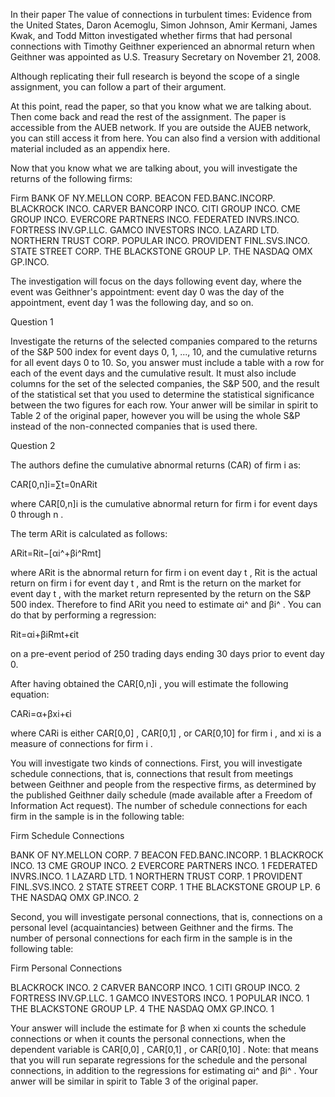In their paper The value of connections in turbulent times: Evidence from the United States, Daron Acemoglu, Simon Johnson, Amir Kermani, James Kwak, and Todd Mitton investigated whether firms that had personal connections with Timothy Geithner experienced an abnormal return when Geithner was appointed as U.S. Treasury Secretary on November 21, 2008.

Although replicating their full research is beyond the scope of a single assignment, you can follow a part of their argument.

At this point, read the paper, so that you know what we are talking about. Then come back and read the rest of the assignment. The paper is accessible from the AUEB network. If you are outside the AUEB network, you can still access it from here. You can also find a version with additional material included as an appendix here.

Now that you know what we are talking about, you will investigate the returns of the following firms:

Firm
BANK OF NY.MELLON CORP.
BEACON FED.BANC.INCORP.
BLACKROCK INCO.
CARVER BANCORP INCO.
CITI GROUP INCO.
CME GROUP INCO.
EVERCORE PARTNERS INCO.
FEDERATED INVRS.INCO.
FORTRESS INV.GP.LLC.
GAMCO INVESTORS INCO.
LAZARD LTD.
NORTHERN TRUST CORP.
POPULAR INCO.
PROVIDENT FINL.SVS.INCO.
STATE STREET CORP.
THE BLACKSTONE GROUP LP.
THE NASDAQ OMX GP.INCO.

The investigation will focus on the days following event day, where the event was Geithner's appointment: event day 0 was the day of the appointment, event day 1 was the following day, and so on.

Question 1

Investigate the returns of the selected companies compared to the returns of the S&P 500 index for event days 0, 1, ..., 10, and the cumulative returns for all event days 0 to 10. So, you answer must include a table with a row for each of the event days and the cumulative result. It must also include columns for the set of the selected companies, the S&P 500, and the result of the statistical set that you used to determine the statistical significance between the two figures for each row. Your anwer will be similar in spirit to Table 2 of the original paper, however you will be using the whole S&P instead of the non-connected companies that is used there.

Question 2

The authors define the cumulative abnormal returns (CAR) of firm  i  as:

CAR[0,n]i=∑t=0nARit
 
where  CAR[0,n]i  is the cumulative abnormal return for firm  i  for event days 0 through  n .

The term  ARit  is calculated as follows:

ARit=Rit−[αi^+βi^Rmt]
 
where  ARit  is the abnormal return for firm  i  on event day  t ,  Rit  is the actual return on firm  i  for event day  t , and  Rmt  is the return on the market for event day  t , with the market return represented by the return on the S&P 500 index. Therefore to find  ARit  you need to estimate  αi^  and  βi^ . You can do that by performing a regression:

Rit=αi+βiRmt+ϵit
 
on a pre-event period of 250 trading days ending 30 days prior to event day 0.

After having obtained the  CAR[0,n]i , you will estimate the following equation:

CARi=α+βxi+ϵi
 
where  CARi  is either  CAR[0,0] ,  CAR[0,1] , or  CAR[0,10]  for firm  i , and  xi  is a measure of connections for firm  i .

You will investigate two kinds of connections. First, you will investigate schedule connections, that is, connections that result from meetings between Geithner and people from the respective firms, as determined by the published Geithner daily schedule (made available after a Freedom of Information Act request). The number of schedule connections for each firm in the sample is in the following table:

Firm	Schedule Connections

BANK OF NY.MELLON CORP.	7
BEACON FED.BANC.INCORP.	1
BLACKROCK INCO.	13
CME GROUP INCO.	2
EVERCORE PARTNERS INCO.	1
FEDERATED INVRS.INCO.	1
LAZARD LTD.	1
NORTHERN TRUST CORP.	1
PROVIDENT FINL.SVS.INCO.	2
STATE STREET CORP.	1
THE BLACKSTONE GROUP LP.	6
THE NASDAQ OMX GP.INCO.	2

Second, you will investigate personal connections, that is, connections on a personal level (acquaintancies) between Geithner and the firms. The number of personal connections for each firm in the sample is in the following table:

Firm	Personal Connections

BLACKROCK INCO.	2
CARVER BANCORP INCO.	1
CITI GROUP INCO.	2
FORTRESS INV.GP.LLC.	1
GAMCO INVESTORS INCO.	1
POPULAR INCO.	1
THE BLACKSTONE GROUP LP.	4
THE NASDAQ OMX GP.INCO.	1

Your answer will include the estimate for  β  when  xi  counts the schedule connections or when it counts the personal connections, when the dependent variable is  CAR[0,0] ,  CAR[0,1] , or  CAR[0,10] . Note: that means that you will run separate regressions for the schedule and the personal connections, in addition to the regressions for estimating  αi^  and  βi^ . Your anwer will be similar in spirit to Table 3 of the original paper.
